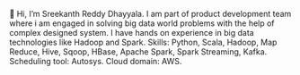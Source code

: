 👋 Hi, I’m Sreekanth Reddy Dhayyala.
I am part of product development team where i am engaged in solving big data world problems with the help of complex designed system.
I have hands on experience in big data technologies like Hadoop  and Spark.
Skills: Python, Scala, Hadoop, Map Reduce, Hive, Sqoop, HBase, Apache Spark, Spark Streaming, Kafka. 
Scheduling tool: Autosys.
Cloud domain: AWS.


